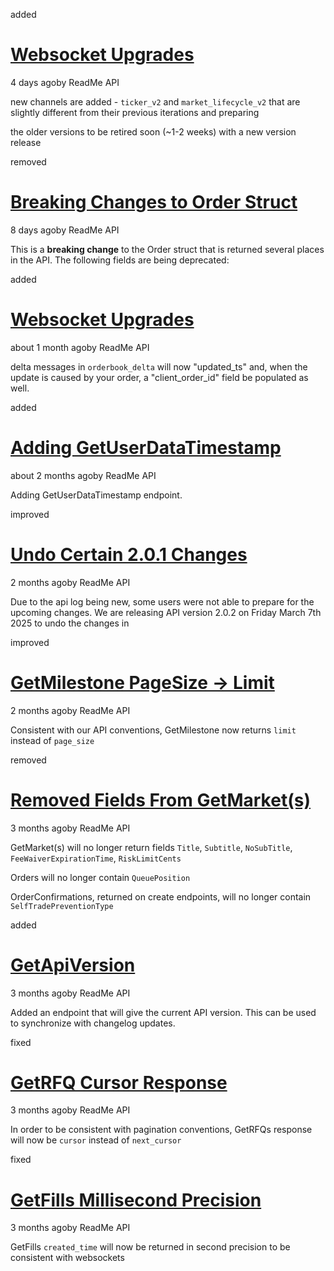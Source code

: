 added

# [Websocket Upgrades](https://trading-api.readme.io/changelog/websocket-upgrades-20250506)

4 days agoby ReadMe API

new channels are added - `ticker_v2` and `market_lifecycle_v2` that are slightly different from their previous iterations and preparing

the older versions to be retired soon (~1-2 weeks) with a new version release

removed

# [Breaking Changes to Order Struct](https://trading-api.readme.io/changelog/breaking-order-struct)

8 days agoby ReadMe API

This is a **breaking change** to the Order struct that is returned several places in the API. The following fields are being deprecated:

added

# [Websocket Upgrades](https://trading-api.readme.io/changelog/websocket-upgrades)

about 1 month agoby ReadMe API

delta messages in `orderbook_delta` will now "updated\_ts" and, when the update is caused by your order, a "client\_order\_id" field be populated as well.

added

# [Adding GetUserDataTimestamp](https://trading-api.readme.io/changelog/add-api-user-clock)

about 2 months agoby ReadMe API

Adding GetUserDataTimestamp endpoint.

improved

# [Undo Certain 2.0.1 Changes](https://trading-api.readme.io/changelog/undo-version-201-changes)

2 months agoby ReadMe API

Due to the api log being new, some users were not able to prepare for the upcoming changes. We are releasing API version 2.0.2 on Friday March 7th 2025 to undo the changes in

improved

# [GetMilestone PageSize -> Limit](https://trading-api.readme.io/changelog/get-milestone-limit)

2 months agoby ReadMe API

Consistent with our API conventions, GetMilestone now returns `limit` instead of `page_size`

removed

# [Removed Fields From GetMarket(s)](https://trading-api.readme.io/changelog/removed-fields)

3 months agoby ReadMe API

GetMarket(s) will no longer return fields `Title`, `Subtitle`, `NoSubTitle`, `FeeWaiverExpirationTime`, `RiskLimitCents`

Orders will no longer contain `QueuePosition`

OrderConfirmations, returned on create endpoints, will no longer contain `SelfTradePreventionType`

added

# [GetApiVersion](https://trading-api.readme.io/changelog/version-endpoint)

3 months agoby ReadMe API

Added an endpoint that will give the current API version. This can be used to synchronize with changelog updates.

fixed

# [GetRFQ Cursor Response](https://trading-api.readme.io/changelog/rfq-cursor-response)

3 months agoby ReadMe API

In order to be consistent with pagination conventions, GetRFQs response will now be `cursor` instead of `next_cursor`

fixed

# [GetFills Millisecond Precision](https://trading-api.readme.io/changelog/millisecond-precision)

3 months agoby ReadMe API

GetFills `created_time` will now be returned in second precision to be consistent with websockets